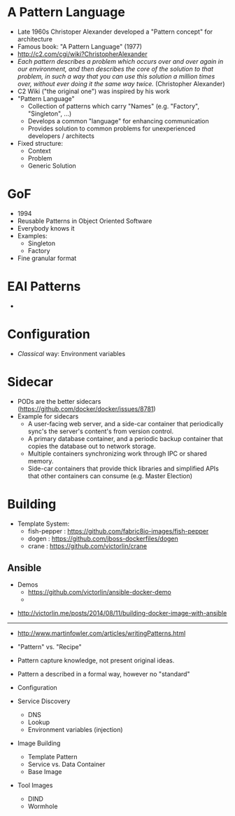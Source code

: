 
# A Pattern Language

* Late 1960s Christoper Alexander developed a "Pattern concept" for architecture
* Famous book: "A Pattern Language" (1977)
* http://c2.com/cgi/wiki?ChristopherAlexander
* *Each pattern describes a problem which occurs over and over again in our environment, and then describes the core of the solution to that problem, in such a way that you can use this solution a million times over, without ever doing it the same way twice.* (Christopher Alexander)
* C2 Wiki ("the original one") was inspired by his work
* "Pattern Language"
  - Collection of patterns which carry "Names" (e.g. "Factory", "Singleton", ...)
  - Develops a common "language" for enhancing communication
  - Provides solution to common problems for unexperienced developers / architects
* Fixed structure:
  - Context
  - Problem
  - Generic Solution

# GoF

* 1994
* Reusable Patterns in Object Oriented Software
* Everybody knows it
* Examples:
  - Singleton
  - Factory
* Fine granular format

# EAI Patterns

*

# Configuration

* *Classical* way: Environment variables

# Sidecar

* PODs are the better sidecars (https://github.com/docker/docker/issues/8781)
* Example for sidecars
  - A user-facing web server, and a side-car container that periodically sync's the server's content's
    from version control.
  - A primary database container, and a periodic backup container that copies the database out to network storage.
  - Multiple containers synchronizing work through IPC or shared memory.
  - Side-car containers that provide thick libraries and simplified APIs that other containers can consume
    (e.g. Master   Election)

# Building

* Template System:
  - fish-pepper : https://github.com/fabric8io-images/fish-pepper
  - dogen       : https://github.com/jboss-dockerfiles/dogen
  - crane       : https://github.com/victorlin/crane

## Ansible

  - Demos
    * https://github.com/victorlin/ansible-docker-demo
    * 
  
  
* http://victorlin.me/posts/2014/08/11/building-docker-image-with-ansible

----

* http://www.martinfowler.com/articles/writingPatterns.html
* "Pattern" vs. "Recipe"
* Pattern capture knowledge, not present original ideas.
* Pattern a described in a formal way, however no "standard"


* Configuration

* Service Discovery
  - DNS
  - Lookup
  - Environment variables (injection)
* Image Building
  - Template Pattern
  - Service vs. Data Container
  - Base Image
* Tool Images
  - DIND
  - Wormhole
